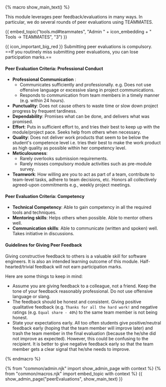 {% macro show_main_text() %}
<div id="main">

This module leverages peer feedback/evaluations in many ways. In particular, we do several rounds of peer evaluations using TEAMMATES.

{{ embed_topic("tools.md#teammates", "Admin " + icon_embedding + " Tools → TEAMMATES", "3") }}

{{ icon_important_big_red }} Submitting peer evaluations is compulsory. ==If you routinely miss submitting peer evaluations, you can lose participation marks.==

<div id="peerEvaluation-criteria">
<box background-color="white" border-color="grey" border-left-color="gold">

#### Peer Evaluation Criteria: Professional Conduct
* **Professional Communication** :
  * Communicates sufficiently and professionally. e.g. Does not use offensive language or excessive slang in project communications.
  * Responds to communication from team members in a timely manner (e.g. within 24 hours).
* **Punctuality**: Does not cause others to waste time or slow down project progress by frequent tardiness.
* **Dependability**: Promises what can be done, and delivers what was promised.
* **Effort**: Puts in sufficient effort to, and tries their best to keep up with the module/project pace. Seeks help from others when necessary.
* **Quality**: Does not deliver work products that seem to be below the student's competence level i.e. tries their best to make the work product as high quality as possible within her competency level.
* **Meticulousness**:
  * Rarely overlooks submission requirements.
  * Rarely misses compulsory module activities such as pre-module survey.
* **Teamwork**: How willing are you to act as part of a team, contribute to team-level tasks, adhere to team decisions, etc. Honors all collectively agreed-upon commitments e.g., weekly project meetings.
</box>
<box background-color="white" border-color="grey" border-left-color="gold">

#### Peer Evaluation Criteria: Competency
* **Technical Competency**: Able to gain competency in all the required tools and techniques.
* **Mentoring skills**: Helps others when possible. Able to mentor others well.
* **Communication skills**: Able to communicate (written and spoken) well. Takes initiative in discussions.
</box>
</div>

<span id="giving-peer-feedback">

#### Guidelines for Giving Peer Feedback

Giving constructive feedback to others is a valuable skill for software engineers. It is also an intended learning outcome of this module. Half-hearted/trivial feedback will not earn participation marks.

Here are some things to keep in mind:

* Assume you are giving feedback to a colleague, not a friend. Keep the tone of your feedback reasonably professional. Do not use offensive language or slang.
* The feedback should be honest and consistent. Giving positive qualitative feedback (e.g. `Thanks for all the hard work!` and negative ratings (e.g. `Equal share - 40%`) to the same team member is not being honest.
* State your expectations early. All too often students give positive/neutral feedback early (hoping that the team member will improve later) and trash the team member in the final evaluation (because the he/she did not improve as expected). However, this could be confusing to the recipient. It is better to give negative feedback early so that the team member gets a clear signal that he/she needs to improve.

</span>

</div>
{% endmacro %}

{% from "common/admin.njk" import show_admin_page with context %}
{% from "common/macros.njk" import embed_topic with context %}
{{ show_admin_page("peerEvaluations", show_main_text) }}
